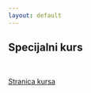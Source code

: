 ```yaml
---
layout: default
---
```


## Specijalni kurs

<br>

[Stranica kursa](https://poincare.matf.bg.ac.rs/~filip/spec2024/)

